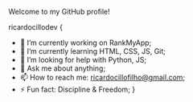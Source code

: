 Welcome to my GitHub profile! 

ricardocillodev {
- 🔭 I’m currently working on RankMyApp;
- 🌱 I’m currently learning HTML, CSS, JS, Git;
- 🤔 I’m looking for help with Python, JS;
- 💬 Ask me about anything;
- 📫 How to reach me: ricardocillofilho@gmail.com;
- ⚡ Fun fact: Discipline & Freedom;
}
